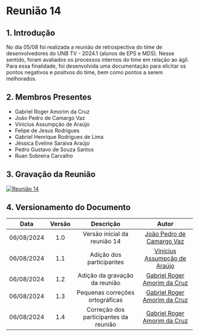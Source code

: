 # Reunião 14

## 1. Introdução

No dia 05/08 foi realizada a reunião de retrospectiva do time de desenvolvedores do UNB TV - 2024.1 (alunos de EPS e MDS). Nesse sentido, foram avaliados os processos internos do time em relação ao ágil. Para essa finalidade, foi desenvolvida uma documentação para elicitar os pontos negativos e positvos do time, bem como pontos a serem melhorados.

## 2. Membros Presentes
- Gabriel Roger Amorim da Cruz
- João Pedro de Camargo Vaz
- Vinicius Assumpção de Araújo
- Felipe de Jesus Rodrigues
- Gabriel Henrique Rodrigues de Lima
- Jéssica Eveline Saraiva Araújo
- Pedro Gustavo de Souza Santos
- Ruan Sobreira Carvalho

## 3. Gravação da Reunião

[![Reunião 14](https://img.youtube.com/vi/k8zZrR38wTI/maxresdefault.jpg)](https://www.youtube.com/watch?v=k8zZrR38wTI)

## 4. Versionamento do Documento

| Data | Versão | Descrição | Autor |
| :-----: | :-------------: | :---------------: | :-: |
| 06/08/2024 | 1.0 | Versão inicial da reunião 14 | [João Pedro de Camargo Vaz](https://github.com/JoaoPedro0803) |
| 06/08/2024 | 1.1 | Adição dos participantes | [Vinícius Assumpção de Araújo](https://github.com/viniman27) |
| 06/08/2024 | 1.2 | Adição da gravação da reunião | [Gabriel Roger Amorim da Cruz](https://github.com/GabrielRoger07) |
| 06/08/2024 | 1.3 | Pequenas correções ortográficas | [Gabriel Roger Amorim da Cruz](https://github.com/GabrielRoger07) |
| 06/08/2024 | 1.4 | Correção dos participantes da reunião | [Gabriel Roger Amorim da Cruz](https://github.com/GabrielRoger07) |